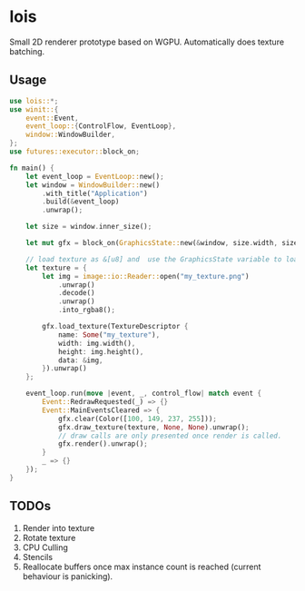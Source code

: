 # lois

Small 2D renderer prototype based on WGPU. Automatically does texture batching.

## Usage

```rust
use lois::*;
use winit::{
    event::Event,
    event_loop::{ControlFlow, EventLoop},
    window::WindowBuilder,
};
use futures::executor::block_on;

fn main() {
    let event_loop = EventLoop::new();
    let window = WindowBuilder::new()
        .with_title("Application")
        .build(&event_loop)
        .unwrap();

    let size = window.inner_size();

    let mut gfx = block_on(GraphicsState::new(&window, size.width, size.height)).unwrap();

    // load texture as &[u8] and  use the GraphicsState variable to load it into the GPU.
    let texture = {
        let img = image::io::Reader::open("my_texture.png")
            .unwrap()
            .decode()
            .unwrap()
            .into_rgba8();

        gfx.load_texture(TextureDescriptor {
            name: Some("my_texture"),
            width: img.width(),
            height: img.height(),
            data: &img,
        }).unwrap()
    };

    event_loop.run(move |event, _, control_flow| match event {
        Event::RedrawRequested(_) => {}
        Event::MainEventsCleared => {
            gfx.clear(Color([100, 149, 237, 255]));
            gfx.draw_texture(texture, None, None).unwrap();
            // draw calls are only presented once render is called.
            gfx.render().unwrap();
        }
        _ => {}
    });
}
```

## TODOs

1. Render into texture
2. Rotate texture
3. CPU Culling
4. Stencils
5. Reallocate buffers once max instance count is reached (current behaviour is panicking).